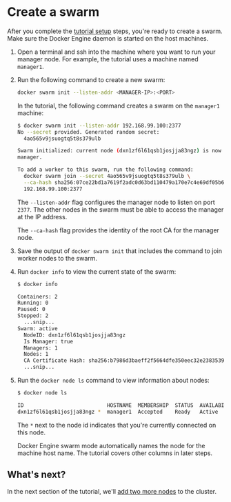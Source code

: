 <!--[metadata]>
+++
title = "Create a swarm"
description = "Initialize the swarm"
keywords = ["tutorial, cluster management, swarm mode"]
advisory = "rc"
[menu.main]
identifier="initialize-swarm"
parent="swarm-tutorial"
weight=12
+++
<![end-metadata]-->

# Create a swarm

After you complete the [tutorial setup](index.md) steps, you're ready
to create a swarm. Make sure the Docker Engine daemon is started on the host
machines.

1. Open a terminal and ssh into the machine where you want to run your manager
node. For example, the tutorial uses a machine named `manager1`.

2. Run the following command to create a new swarm:

    ```bash
    docker swarm init --listen-addr <MANAGER-IP>:<PORT>
    ```

    In the tutorial, the following command creates a swarm on the `manager1`
    machine:

    ```bash
    $ docker swarm init --listen-addr 192.168.99.100:2377
    No --secret provided. Generated random secret:
      4ao565v9jsuogtq5t8s379ulb

    Swarm initialized: current node (dxn1zf6l61qsb1josjja83ngz) is now a
    manager.

    To add a worker to this swarm, run the following command:
      docker swarm join --secret 4ao565v9jsuogtq5t8s379ulb \
      --ca-hash sha256:07ce22bd1a7619f2adc0d63bd110479a170e7c4e69df05b67a1aa2705c88ef09 \
      192.168.99.100:2377
    ```

    The `--listen-addr` flag configures the manager node to listen on port
    `2377`. The other nodes in the swarm must be able to access the manager at
    the IP address.

    The `--ca-hash` flag provides the identity of the root CA for the manager
    node.

2. Save the output of `docker swarm init` that includes the command to join
worker nodes to the swarm.

3. Run `docker info` to view the current state of the swarm:

    ```bash
    $ docker info

    Containers: 2
    Running: 0
    Paused: 0
    Stopped: 2
      ...snip...
    Swarm: active
      NodeID: dxn1zf6l61qsb1josjja83ngz
      Is Manager: true
      Managers: 1
      Nodes: 1
      CA Certificate Hash: sha256:b7986d3baeff2f5664dfe350eec32e2383539ec1a802ba541c4eb829056b5f61
      ...snip...
    ```

4. Run the `docker node ls` command to view information about nodes:

    ```bash
    $ docker node ls

    ID                           HOSTNAME  MEMBERSHIP  STATUS  AVAILABILITY  MANAGER STATUS  LEADER
    dxn1zf6l61qsb1josjja83ngz *  manager1  Accepted    Ready   Active        Reachable       Yes

    ```

    The `*` next to the node id indicates that you're currently connected on
    this node.

    Docker Engine swarm mode automatically names the node for the machine host
    name. The tutorial covers other columns in later steps.

## What's next?

In the next section of the tutorial, we'll [add two more nodes](add-nodes.md) to
the cluster.
